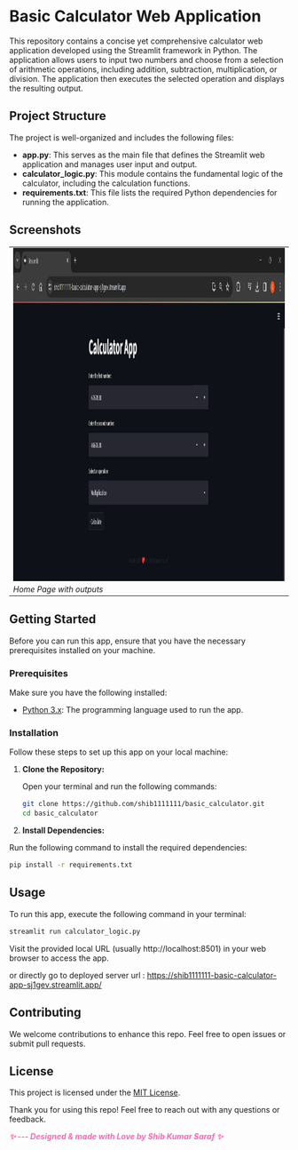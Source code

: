 # Basic Calculator Web Application

This repository contains a concise yet comprehensive calculator web application developed using the Streamlit framework in Python. The application allows users to input two numbers and choose from a selection of arithmetic operations, including addition, subtraction, multiplication, or division. The application then executes the selected operation and displays the resulting output.

## Project Structure

The project is well-organized and includes the following files:

- **app.py**: This serves as the main file that defines the Streamlit web application and manages user input and output.
- **calculator_logic.py**: This module contains the fundamental logic of the calculator, including the calculation functions.
- **requirements.txt**: This file lists the required Python dependencies for running the application.

## Screenshots
<table align="center">
  <tr>
    <td><img src="screenshots/home_page.jpg" alt="Home Page"  align="center" width="800" height="600"/></td>
  </tr>
  <tr>
    <td><em>Home Page with outputs </em></td>
  </tr>
</table>


## Getting Started

Before you can run this app, ensure that you have the necessary prerequisites installed on your machine.

### Prerequisites

Make sure you have the following installed:

- [Python 3.x](https://www.python.org/downloads/): The programming language used to run the app.

### Installation

Follow these steps to set up this app on your local machine: 

1. **Clone the Repository:**

   Open your terminal and run the following commands:

   ```bash
   git clone https://github.com/shib1111111/basic_calculator.git
   cd basic_calculator

   ```

2. **Install Dependencies:**

Run the following command to install the required dependencies:

```bash
pip install -r requirements.txt
  ```

## Usage
To run this app, execute the following command in your terminal:
```bash
streamlit run calculator_logic.py
```
Visit the provided local URL (usually http://localhost:8501) in your web browser to access the app. <br>

or directly go to deployed server url : https://shib1111111-basic-calculator-app-sj1gev.streamlit.app/

## Contributing

We welcome contributions to enhance this repo. Feel free to open issues or submit pull requests.

## License

This project is licensed under the [MIT License](LICENSE).

Thank you for using this repo! Feel free to reach out with any questions or feedback.

<em style="color: #ff66b2; font-weight: bold;">✨ --- Designed & made with Love by Shib Kumar Saraf ✨</em>
